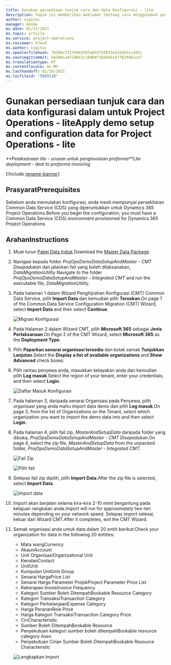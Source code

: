```yaml
---
title: Gunakan persediaan tunjuk cara dan data konfigurasi - lite
description: Topik ini memberikan maklumat tentang cara menggunakan persediaan demo dan data konfigurasi untuk Project Operations.
author: sigitac
manager: Annbe
ms.date: 01/27/2021
ms.topic: article
ms.service: project-operations
ms.reviewer: kfend
ms.author: sigitac
ms.openlocfilehash: 762b0cf317d442565a033f56033a53a5b5cc435c
ms.sourcegitcommit: b4298ca4729643c1040ef35dde8c67f829461ce7
ms.translationtype: HT
ms.contentlocale: ms-MY
ms.lasthandoff: 01/29/2021
ms.locfileid: "5089130"
---
```

# <a name="apply-demo-setup-and-configuration-data-for-project-operations---lite"></a><span data-ttu-id="f8d3e-103">Gunakan persediaan tunjuk cara dan data konfigurasi dalam untuk Project Operations - lite</span><span class="sxs-lookup"><span data-stu-id="f8d3e-103">Apply demo setup and configuration data for Project Operations - lite</span></span> 

<span data-ttu-id="f8d3e-104">_\*\*Pelaksanaan lite - urusan untuk penginvoisan proforma_</span><span class="sxs-lookup"><span data-stu-id="f8d3e-104">_\*\*Lite deployment - deal to proforma invoicing_</span></span>

[!include [rename-banner](~/includes/cc-data-platform-banner.md)]

## <a name="prerequisites"></a><span data-ttu-id="f8d3e-105">Prasyarat</span><span class="sxs-lookup"><span data-stu-id="f8d3e-105">Prerequisites</span></span>

<span data-ttu-id="f8d3e-106">Sebelum anda memulakan konfigurasi, anda mesti mempunyai persekitaran Common Data Service (CDS) yang diperuntukkan untuk Dynamics 365 Project Operations.</span><span class="sxs-lookup"><span data-stu-id="f8d3e-106">Before you begin the configuration, you must have a Common Data Service (CDS) environment provisioned for Dynamics 365 Project Operations.</span></span>


## <a name="instructions"></a><span data-ttu-id="f8d3e-107">Arahan</span><span class="sxs-lookup"><span data-stu-id="f8d3e-107">Instructions</span></span>

1. <span data-ttu-id="f8d3e-108">Muat turun [Pakej Data Induk](https://download.microsoft.com/download/3/4/1/341bf279-a64f-4baa-af31-ce624859b518/ProjOpsSampleSetupData%20-%20CE%20only%20CMT.zip).</span><span class="sxs-lookup"><span data-stu-id="f8d3e-108">Download the [Master Data Package](https://download.microsoft.com/download/3/4/1/341bf279-a64f-4baa-af31-ce624859b518/ProjOpsSampleSetupData%20-%20CE%20only%20CMT.zip).</span></span> 
2. <span data-ttu-id="f8d3e-109">Navigasi kepada folder *ProjOpsDemoDataSetupAndMaster - CMT Disepadukan* dan jalankan fail yang boleh dilaksanakan, *DataMigrationUtility*.</span><span class="sxs-lookup"><span data-stu-id="f8d3e-109">Navigate to the folder *ProjOpsDemoDataSetupAndMaster - Integrated CMT* and run the executable file, *DataMigrationUtility*.</span></span>
3. <span data-ttu-id="f8d3e-110">Pada halaman 1 dalam Wizard Penghijrahan Konfigurasi (CMT) Common Data Service, pilih **Import Data** dan kemudian pilih **Teruskan**.</span><span class="sxs-lookup"><span data-stu-id="f8d3e-110">On page 1 of the Common Data Service Configuration Migration (CMT) Wizard, select **Import Data** and then select **Continue**.</span></span>

    ![Migrasi Konfigurasi](./media/1ConfigurationMigration.png)

4. <span data-ttu-id="f8d3e-112">Pada Halaman 2 dalam Wizard CMT, pilih **Microsoft 365** sebagai **Jenis Perlaksanaan**.</span><span class="sxs-lookup"><span data-stu-id="f8d3e-112">On Page 2 of the CMT Wizard, select **Microsoft 365** as the **Deployment Type**.</span></span>
5. <span data-ttu-id="f8d3e-113">Pilih **Paparkan senarai organisasi tersedia** dan kotak semak **Tunjukkan Lanjutan**.</span><span class="sxs-lookup"><span data-stu-id="f8d3e-113">Select the **Display a list of available organizations** and **Show Advanced** check boxes.</span></span>
6. <span data-ttu-id="f8d3e-114">Pilih rantau penyewa anda, masukkan kelayakan anda dan kemudian pilih **Log masuk**.</span><span class="sxs-lookup"><span data-stu-id="f8d3e-114">Select the region of your tenant, enter your credentials, and then select **Login**.</span></span>

   ![Daftar Masuk Konfigurasi](./media/2ConfigurationSignin.png)

7. <span data-ttu-id="f8d3e-116">Pada halaman 3, daripada senarai Organisasi pada Penyewa, pilih organisasi yang anda mahu import data demo dan pilih **Log masuk**.</span><span class="sxs-lookup"><span data-stu-id="f8d3e-116">On page 3, from the list of Organizations on the Tenant, select which organization you want to import the demo data into and then select **Login**.</span></span>
8. <span data-ttu-id="f8d3e-117">Pada halaman 4, pilih fail zip, *MasterAndSetupData* daripada folder yang dibuka, *ProjOpsDemoDataSetupAndMaster - CMT Disepadukan*.</span><span class="sxs-lookup"><span data-stu-id="f8d3e-117">On page 4, select the zip file, *MasterAndSetupData* from the unpacked folder, *ProjOpsDemoDataSetupAndMaster - Integrated CMT*.</span></span>

   ![Fail Zip](./media/3ZipFile.png)

   ![Pilih fail](./media/4SelectAFile.png)

9. <span data-ttu-id="f8d3e-120">Selepas fail zip dipilih, pilih **Import Data**.</span><span class="sxs-lookup"><span data-stu-id="f8d3e-120">After the zip file is selected, select **Import Data**.</span></span>

   ![Import data](./media/5ImportData.png)

10. <span data-ttu-id="f8d3e-122">Import akan berjalan selama kira-kira 2-10 minit bergantung pada kelajuan rangkaian anda.</span><span class="sxs-lookup"><span data-stu-id="f8d3e-122">Import will run for approximately two-ten minutes depending on your network speed.</span></span> <span data-ttu-id="f8d3e-123">Selepas import selesai, keluar dari Wizard CMT.</span><span class="sxs-lookup"><span data-stu-id="f8d3e-123">After it completes, exit the CMT Wizard.</span></span> 
11. <span data-ttu-id="f8d3e-124">Semak organisasi anda untuk data dalam 20 entiti berikut:</span><span class="sxs-lookup"><span data-stu-id="f8d3e-124">Check your organization for data in the following 20 entities:</span></span>

    -   <span data-ttu-id="f8d3e-125">Mata wang</span><span class="sxs-lookup"><span data-stu-id="f8d3e-125">Currency</span></span>
    -   <span data-ttu-id="f8d3e-126">Akaun</span><span class="sxs-lookup"><span data-stu-id="f8d3e-126">Account</span></span>
    -   <span data-ttu-id="f8d3e-127">Unit Organisasi</span><span class="sxs-lookup"><span data-stu-id="f8d3e-127">Organizational Unit</span></span>
    -   <span data-ttu-id="f8d3e-128">Kenalan</span><span class="sxs-lookup"><span data-stu-id="f8d3e-128">Contact</span></span>
    -   <span data-ttu-id="f8d3e-129">Unit</span><span class="sxs-lookup"><span data-stu-id="f8d3e-129">Unit</span></span>
    -   <span data-ttu-id="f8d3e-130">Kumpulan Unit</span><span class="sxs-lookup"><span data-stu-id="f8d3e-130">Unit Group</span></span>
    -   <span data-ttu-id="f8d3e-131">Senarai Harga</span><span class="sxs-lookup"><span data-stu-id="f8d3e-131">Price List</span></span>
    -   <span data-ttu-id="f8d3e-132">Senarai Harga Parameter Projek</span><span class="sxs-lookup"><span data-stu-id="f8d3e-132">Project Parameter Price List</span></span> 
    -   <span data-ttu-id="f8d3e-133">Kekerapan Invois</span><span class="sxs-lookup"><span data-stu-id="f8d3e-133">Invoice Frequency</span></span>
    -   <span data-ttu-id="f8d3e-134">Kategori Sumber Boleh Ditempah</span><span class="sxs-lookup"><span data-stu-id="f8d3e-134">Bookable Resource Category</span></span>
    -   <span data-ttu-id="f8d3e-135">Kategori Transaksi</span><span class="sxs-lookup"><span data-stu-id="f8d3e-135">Transaction Category</span></span>
    -   <span data-ttu-id="f8d3e-136">Kategori Perbelanjaan</span><span class="sxs-lookup"><span data-stu-id="f8d3e-136">Expense Category</span></span>
    -   <span data-ttu-id="f8d3e-137">Harga Peranan</span><span class="sxs-lookup"><span data-stu-id="f8d3e-137">Role Price</span></span>
    -   <span data-ttu-id="f8d3e-138">Harga Kategori Transaksi</span><span class="sxs-lookup"><span data-stu-id="f8d3e-138">Transaction Category Price</span></span>
    -   <span data-ttu-id="f8d3e-139">Ciri</span><span class="sxs-lookup"><span data-stu-id="f8d3e-139">Characteristic</span></span>
    -   <span data-ttu-id="f8d3e-140">Sumber Boleh Ditempah</span><span class="sxs-lookup"><span data-stu-id="f8d3e-140">Bookable Resource</span></span>
    -   <span data-ttu-id="f8d3e-141">Penyekutuan kategori sumber boleh ditempah</span><span class="sxs-lookup"><span data-stu-id="f8d3e-141">Bookable resource category Assn</span></span>
    -   <span data-ttu-id="f8d3e-142">Penyekutuan Cirian Sumber Boleh Ditempah</span><span class="sxs-lookup"><span data-stu-id="f8d3e-142">Bookable Resource Characteristic</span></span>

    ![Lengkapkan Import](./media/6CompleteImport.png)
